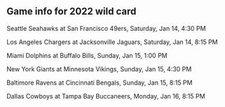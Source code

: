 ## Game info for 2022 wild card
Seattle Seahawks at San Francisco 49ers, Saturday, Jan 14, 4:30 PM



Los Angeles Chargers at Jacksonville Jaguars, Saturday, Jan 14, 8:15 PM



Miami Dolphins at Buffalo Bills, Sunday, Jan 15, 1:00 PM



New York Giants at Minnesota Vikings, Sunday, Jan 15, 4:30 PM



Baltimore Ravens at Cincinnati Bengals, Sunday, Jan 15, 8:15 PM



Dallas Cowboys at Tampa Bay Buccaneers, Monday, Jan 16, 8:15 PM

